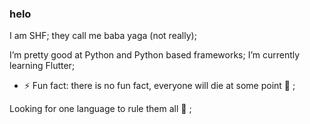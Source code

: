 ### helo 
I am SHF;
they call me baba yaga (not really);

I’m pretty good at Python and Python based frameworks;
I’m currently learning Flutter;
- ⚡ Fun fact: there is no fun fact, everyone will die at some point 👹 ;

Looking for one language to rule them all 👑 ;
